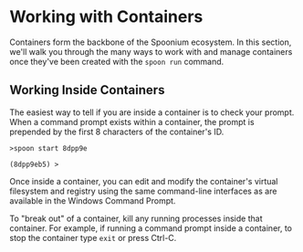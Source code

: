 # Working with Containers

Containers form the backbone of the Spoonium ecosystem. In this section, we'll walk you through the many ways to work with and manage containers once they've been created with the `spoon run` command. 

## Working Inside Containers

The easiest way to tell if you are inside a container is to check your prompt. When a command prompt exists within a container, the prompt is prepended by the first 8 characters of the container's ID.


	>spoon start 8dpp9e
	
	(8dpp9eb5) >

Once inside a container, you can edit and modify the container's virtual filesystem and registry using the same command-line interfaces as are available in the Windows Command Prompt.

To "break out" of a container, kill any running processes inside that container. For example, if running a command prompt inside a container, to stop the container type `exit` or press Ctrl-C.
